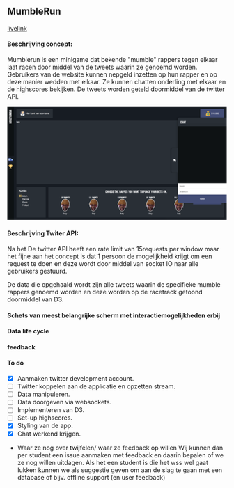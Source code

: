## MumbleRun

[livelink](.)

#### Beschrijving concept:

Mumblerun is een minigame dat bekende "mumble" rappers tegen elkaar laat racen door middel van de tweets waarin ze genoemd worden. Gebruikers van de website kunnen nepgeld inzetten op hun rapper en op deze manier wedden met elkaar. Ze kunnen chatten onderling met elkaar en de highscores bekijken. De tweets worden geteld doormiddel van de twitter API.

![img](./server/public/img/app.png)

#### Beschrijving Twiter API:

Na het
De twitter API heeft een rate limit van 15requests per window maar het fijne aan het concept is dat 1 persoon de mogelijkheid krijgt om een request te doen en deze wordt door middel van socket IO naar alle gebruikers gestuurd.

De data die opgehaald wordt zijn alle tweets waarin de specifieke mumble rappers genoemd worden en deze worden op de racetrack getoond doormiddel van D3.

#### Schets van meest belangrijke scherm met interactiemogelijkheden erbij

#### Data life cycle

#### feedback

#### To do

- [x] Aanmaken twitter development account.
- [ ] Twitter koppelen aan de applicatie en opzetten stream.
- [ ] Data manipuleren.
- [ ] Data doorgeven via websockets.
- [ ] Implementeren van D3.
- [ ] Set-up highscores.
- [x] Styling van de app.
- [x] Chat werkend krijgen.

* Waar ze nog over twijfelen/ waar ze feedback op willen
  Wij kunnen dan per student een issue aanmaken met feedback en daarin bepalen of we ze nog willen uitdagen. Als het een student is die het wss wel gaat lukken kunnen we als suggestie geven om aan de slag te gaan met een database of bijv. offline support (en user feedback)
